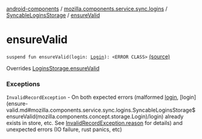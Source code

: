 [android-components](../../index.md) / [mozilla.components.service.sync.logins](../index.md) / [SyncableLoginsStorage](index.md) / [ensureValid](./ensure-valid.md)

# ensureValid

`suspend fun ensureValid(login: `[`Login`](../../mozilla.components.concept.storage/-login/index.md)`): <ERROR CLASS>` [(source)](https://github.com/mozilla-mobile/android-components/blob/master/components/service/sync-logins/src/main/java/mozilla/components/service/sync/logins/SyncableLoginsStorage.kt#L229)

Overrides [LoginsStorage.ensureValid](../../mozilla.components.concept.storage/-logins-storage/ensure-valid.md)

### Exceptions

`InvalidRecordException` - On both expected errors (malformed [login](ensure-valid.md#mozilla.components.service.sync.logins.SyncableLoginsStorage$ensureValid(mozilla.components.concept.storage.Login)/login), [login](ensure-valid.md#mozilla.components.service.sync.logins.SyncableLoginsStorage$ensureValid(mozilla.components.concept.storage.Login)/login)
already exists in store, etc. See [InvalidRecordException.reason](#) for details) and
unexpected errors (IO failure, rust panics, etc)